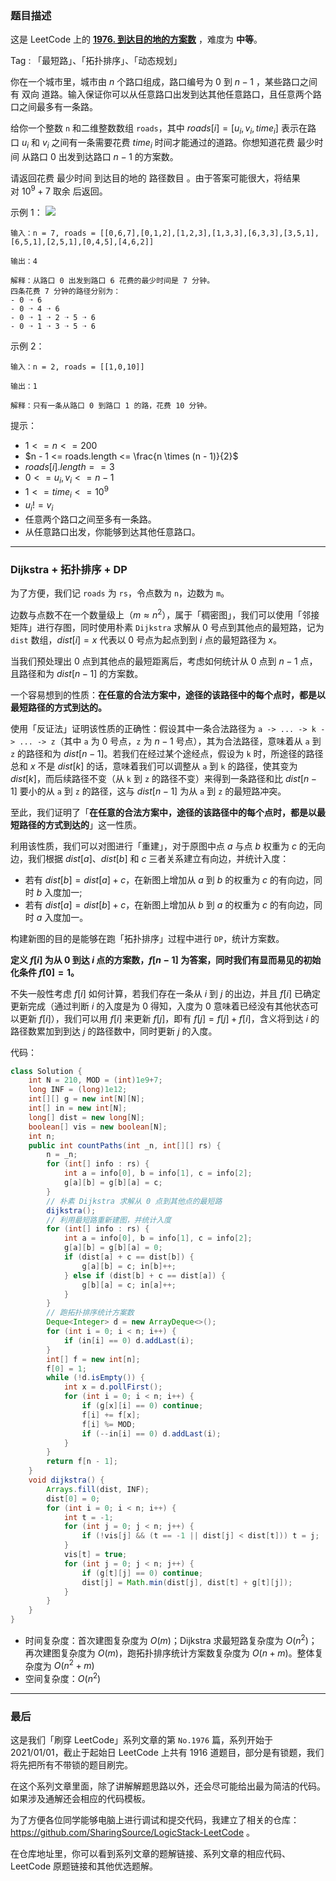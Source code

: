 ### 题目描述

这是 LeetCode 上的 **[1976. 到达目的地的方案数](https://leetcode.cn/problems/number-of-ways-to-arrive-at-destination/solution/by-ac_oier-4ule/)** ，难度为 **中等**。

Tag : 「最短路」、「拓扑排序」、「动态规划」



你在一个城市里，城市由 $n$ 个路口组成，路口编号为 $0$ 到 $n - 1$ ，某些路口之间有 双向 道路。输入保证你可以从任意路口出发到达其他任意路口，且任意两个路口之间最多有一条路。

给你一个整数 `n` 和二维整数数组 `roads`，其中 $roads[i] = [u_i, v_i, time_i]$ 表示在路口 $u_i$ 和 $v_i$ 之间有一条需要花费 $time_i$ 时间才能通过的道路。你想知道花费 最少时间 从路口 $0$ 出发到达路口 $n - 1$ 的方案数。

请返回花费 最少时间 到达目的地的 路径数目 。由于答案可能很大，将结果对 $10^9 + 7$ 取余 后返回。

示例 1：
![](https://assets.leetcode.com/uploads/2021/07/17/graph2.png)
```
输入：n = 7, roads = [[0,6,7],[0,1,2],[1,2,3],[1,3,3],[6,3,3],[3,5,1],[6,5,1],[2,5,1],[0,4,5],[4,6,2]]

输出：4

解释：从路口 0 出发到路口 6 花费的最少时间是 7 分钟。
四条花费 7 分钟的路径分别为：
- 0 ➝ 6
- 0 ➝ 4 ➝ 6
- 0 ➝ 1 ➝ 2 ➝ 5 ➝ 6
- 0 ➝ 1 ➝ 3 ➝ 5 ➝ 6
```
示例 2：
```
输入：n = 2, roads = [[1,0,10]]

输出：1

解释：只有一条从路口 0 到路口 1 的路，花费 10 分钟。
```

提示：
* $1 <= n <= 200$
* $n - 1 <= roads.length <= \frac{n \times (n - 1)}{2}$
* $roads[i].length == 3$
* $0 <= u_i, v_i <= n - 1$
* $1 <= time_i <= 10^9$
* $u_i != v_i$
* 任意两个路口之间至多有一条路。
* 从任意路口出发，你能够到达其他任意路口。

---

### Dijkstra + 拓扑排序 + DP

为了方便，我们记 `roads` 为 `rs`，令点数为 `n`，边数为 `m`。

边数与点数不在一个数量级上（$m \approx n^2$），属于「稠密图」，我们可以使用「邻接矩阵」进行存图，同时使用朴素 `Dijkstra` 求解从 $0$ 号点到其他点的最短路，记为 `dist` 数组，$dist[i] = x$ 代表以 $0$ 号点为起点到到 $i$ 点的最短路径为 $x$。

当我们预处理出 $0$ 点到其他点的最短距离后，考虑如何统计从 $0$ 点到 $n - 1$ 点，且路径和为 $dist[n - 1]$ 的方案数。

一个容易想到的性质：**在任意的合法方案中，途径的该路径中的每个点时，都是以最短路径的方式到达的。**

使用「反证法」证明该性质的正确性：假设其中一条合法路径为 `a -> ... -> k -> ... -> z`（其中 `a` 为 $0$ 号点，`z` 为 $n - 1$ 号点），其为合法路径，意味着从 `a` 到 `z` 的路径和为 $dist[n - 1]$。若我们在经过某个途经点，假设为 `k` 时，所途径的路径总和 $x$ 不是 $dist[k]$ 的话，意味着我们可以调整从 `a` 到 `k` 的路径，使其变为 $dist[k]$，而后续路径不变（从 `k` 到 `z` 的路径不变）来得到一条路径和比 $dist[n - 1]$ 要小的从 `a` 到 `z` 的路径，这与 $dist[n - 1]$ 为从 `a` 到 `z` 的最短路冲突。

至此，我们证明了「**在任意的合法方案中，途径的该路径中的每个点时，都是以最短路径的方式到达的**」这一性质。

利用该性质，我们可以对图进行「重建」，对于原图中点 $a$ 与点 $b$ 权重为 $c$ 的无向边，我们根据 $dist[a]$、$dist[b]$ 和 $c$ 三者关系建立有向边，并统计入度：

* 若有 $dist[b] = dist[a] + c$，在新图上增加从 $a$ 到 $b$ 的权重为 $c$ 的有向边，同时 $b$ 入度加一;
* 若有 $dist[a] = dist[b] + c$，在新图上增加从 $b$ 到 $a$ 的权重为 $c$ 的有向边，同时 $a$ 入度加一。

构建新图的目的是能够在跑「拓扑排序」过程中进行 `DP`，统计方案数。

**定义 $f[i]$ 为从 $0$ 到达 $i$ 点的方案数，$f[n - 1]$ 为答案，同时我们有显而易见的初始化条件 $f[0] = 1$。**

不失一般性考虑 $f[i]$ 如何计算，若我们存在一条从 $i$ 到 $j$ 的出边，并且 $f[i]$ 已确定更新完成（通过判断 $i$ 的入度是为 $0$ 得知，入度为 $0$ 意味着已经没有其他状态可以更新 $f[i]$），我们可以用 $f[i]$ 来更新 $f[j]$，即有 $f[j] = f[j] + f[i]$，含义将到达 $i$ 的路径数累加到到达 $j$ 的路径数中，同时更新 $j$ 的入度。

代码：
```Java
class Solution {
    int N = 210, MOD = (int)1e9+7;
    long INF = (long)1e12;
    int[][] g = new int[N][N];
    int[] in = new int[N];
    long[] dist = new long[N];
    boolean[] vis = new boolean[N];
    int n;
    public int countPaths(int _n, int[][] rs) {
        n = _n;
        for (int[] info : rs) {
            int a = info[0], b = info[1], c = info[2];
            g[a][b] = g[b][a] = c;
        }
        // 朴素 Dijkstra 求解从 0 点到其他点的最短路
        dijkstra();
        // 利用最短路重新建图，并统计入度
        for (int[] info : rs) {
            int a = info[0], b = info[1], c = info[2];
            g[a][b] = g[b][a] = 0;
            if (dist[a] + c == dist[b]) {
                g[a][b] = c; in[b]++;
            } else if (dist[b] + c == dist[a]) {
                g[b][a] = c; in[a]++;
            }
        }
        // 跑拓扑排序统计方案数
        Deque<Integer> d = new ArrayDeque<>();
        for (int i = 0; i < n; i++) {
            if (in[i] == 0) d.addLast(i);
        }
        int[] f = new int[n];
        f[0] = 1;
        while (!d.isEmpty()) {
            int x = d.pollFirst();
            for (int i = 0; i < n; i++) {
                if (g[x][i] == 0) continue;
                f[i] += f[x];
                f[i] %= MOD;
                if (--in[i] == 0) d.addLast(i);
            }
        }
        return f[n - 1];
    }
    void dijkstra() {
        Arrays.fill(dist, INF);
        dist[0] = 0;
        for (int i = 0; i < n; i++) {
            int t = -1;
            for (int j = 0; j < n; j++) {
                if (!vis[j] && (t == -1 || dist[j] < dist[t])) t = j;
            }
            vis[t] = true;
            for (int j = 0; j < n; j++) {
                if (g[t][j] == 0) continue;
                dist[j] = Math.min(dist[j], dist[t] + g[t][j]);
            }
        }
    }
}
```
* 时间复杂度：首次建图复杂度为 $O(m)$；Dijkstra 求最短路复杂度为 $O(n^2)$；再次建图复杂度为 $O(m)$，跑拓扑排序统计方案数复杂度为 $O(n + m)$。整体复杂度为 $O(n^2 + m)$
* 空间复杂度：$O(n^2)$

---

### 最后

这是我们「刷穿 LeetCode」系列文章的第 `No.1976` 篇，系列开始于 2021/01/01，截止于起始日 LeetCode 上共有 1916 道题目，部分是有锁题，我们将先把所有不带锁的题目刷完。

在这个系列文章里面，除了讲解解题思路以外，还会尽可能给出最为简洁的代码。如果涉及通解还会相应的代码模板。

为了方便各位同学能够电脑上进行调试和提交代码，我建立了相关的仓库：https://github.com/SharingSource/LogicStack-LeetCode 。

在仓库地址里，你可以看到系列文章的题解链接、系列文章的相应代码、LeetCode 原题链接和其他优选题解。

